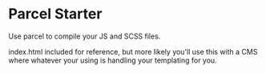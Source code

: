 # Parcel Starter

Use parcel to compile your JS and SCSS files.

index.html included for reference, but more likely you'll use this with a CMS where whatever your using is handling your templating for you. 